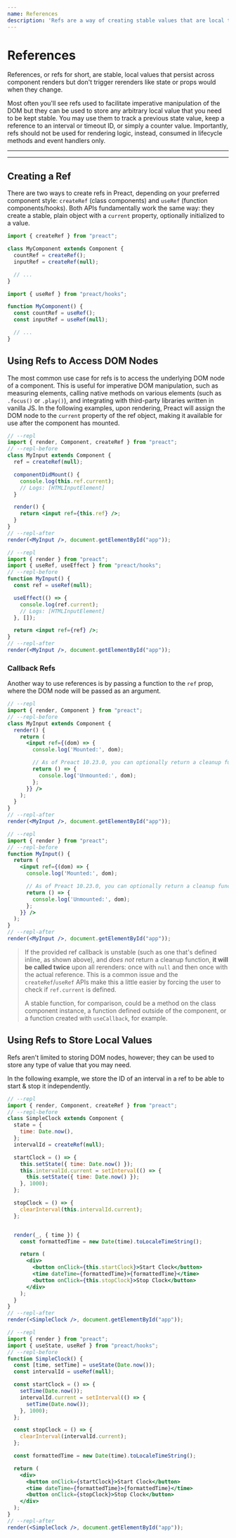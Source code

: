 ```yaml
---
name: References
description: 'Refs are a way of creating stable values that are local to a component instance and persist across renders.'
---
```


# References

References, or refs for short, are stable, local values that persist across component renders but don't trigger rerenders like state or props would when they change.

Most often you'll see refs used to facilitate imperative manipulation of the DOM but they can be used to store any arbitrary local value that you need to be kept stable. You may use them to track a previous state value, keep a reference to an interval or timeout ID, or simply a counter value. Importantly, refs should not be used for rendering logic, instead, consumed in lifecycle methods and event handlers only.

---

<div><toc></toc></div>

---

## Creating a Ref

There are two ways to create refs in Preact, depending on your preferred component style: `createRef` (class components) and `useRef` (function components/hooks). Both APIs fundamentally work the same way: they create a stable, plain object with a `current` property, optionally initialized to a value.

<tab-group tabString="Classes, Hooks">

```jsx
import { createRef } from "preact";

class MyComponent extends Component {
  countRef = createRef();
  inputRef = createRef(null);

  // ...
}
```

```jsx
import { useRef } from "preact/hooks";

function MyComponent() {
  const countRef = useRef();
  const inputRef = useRef(null);

  // ...
}
```

</tab-group>

## Using Refs to Access DOM Nodes

The most common use case for refs is to access the underlying DOM node of a component. This is useful for imperative DOM manipulation, such as measuring elements, calling native methods on various elements (such as `.focus()` or `.play()`), and integrating with third-party libraries written in vanilla JS. In the following examples, upon rendering, Preact will assign the DOM node to the `current` property of the ref object, making it available for use after the component has mounted.

<tab-group tabString="Classes, Hooks">

```jsx
// --repl
import { render, Component, createRef } from "preact";
// --repl-before
class MyInput extends Component {
  ref = createRef(null);

  componentDidMount() {
    console.log(this.ref.current);
    // Logs: [HTMLInputElement]
  }

  render() {
    return <input ref={this.ref} />;
  }
}
// --repl-after
render(<MyInput />, document.getElementById("app"));
```

```jsx
// --repl
import { render } from "preact";
import { useRef, useEffect } from "preact/hooks";
// --repl-before
function MyInput() {
  const ref = useRef(null);

  useEffect(() => {
    console.log(ref.current);
    // Logs: [HTMLInputElement]
  }, []);

  return <input ref={ref} />;
}
// --repl-after
render(<MyInput />, document.getElementById("app"));
```

</tab-group>

### Callback Refs

Another way to use references is by passing a function to the `ref` prop, where the DOM node will be passed as an argument.


<tab-group tabString="Classes, Hooks">

```jsx
// --repl
import { render, Component } from "preact";
// --repl-before
class MyInput extends Component {
  render() {
    return (
      <input ref={(dom) => {
        console.log('Mounted:', dom);

        // As of Preact 10.23.0, you can optionally return a cleanup function
        return () => {
          console.log('Unmounted:', dom);
        };
      }} />
    );
  }
}
// --repl-after
render(<MyInput />, document.getElementById("app"));
```

```jsx
// --repl
import { render } from "preact";
// --repl-before
function MyInput() {
  return (
    <input ref={(dom) => {
      console.log('Mounted:', dom);

      // As of Preact 10.23.0, you can optionally return a cleanup function
      return () => {
        console.log('Unmounted:', dom);
      };
    }} />
  );
}
// --repl-after
render(<MyInput />, document.getElementById("app"));
```

</tab-group>

> If the provided ref callback is unstable (such as one that's defined inline, as shown above), and _does not_ return a cleanup function, **it will be called twice** upon all rerenders: once with `null` and then once with the actual reference. This is a common issue and the `createRef`/`useRef` APIs make this a little easier by forcing the user to check if `ref.current` is defined.
>
> A stable function, for comparison, could be a method on the class component instance, a function defined outside of the component, or a function created with `useCallback`, for example.

## Using Refs to Store Local Values

Refs aren't limited to storing DOM nodes, however; they can be used to store any type of value that you may need.

In the following example, we store the ID of an interval in a ref to be able to start & stop it independently.

<tab-group tabString="Classes, Hooks">

```jsx
// --repl
import { render, Component, createRef } from "preact";
// --repl-before
class SimpleClock extends Component {
  state = {
    time: Date.now(),
  };
  intervalId = createRef(null);

  startClock = () => {
    this.setState({ time: Date.now() });
    this.intervalId.current = setInterval(() => {
      this.setState({ time: Date.now() });
    }, 1000);
  };

  stopClock = () => {
    clearInterval(this.intervalId.current);
  };


  render(_, { time }) {
    const formattedTime = new Date(time).toLocaleTimeString();

    return (
      <div>
        <button onClick={this.startClock}>Start Clock</button>
        <time dateTime={formattedTime}>{formattedTime}</time>
        <button onClick={this.stopClock}>Stop Clock</button>
      </div>
    );
  }
}
// --repl-after
render(<SimpleClock />, document.getElementById("app"));
```

```jsx
// --repl
import { render } from "preact";
import { useState, useRef } from "preact/hooks";
// --repl-before
function SimpleClock() {
  const [time, setTime] = useState(Date.now());
  const intervalId = useRef(null);

  const startClock = () => {
    setTime(Date.now());
    intervalId.current = setInterval(() => {
      setTime(Date.now());
    }, 1000);
  };

  const stopClock = () => {
    clearInterval(intervalId.current);
  };

  const formattedTime = new Date(time).toLocaleTimeString();

  return (
    <div>
      <button onClick={startClock}>Start Clock</button>
      <time dateTime={formattedTime}>{formattedTime}</time>
      <button onClick={stopClock}>Stop Clock</button>
    </div>
  );
}
// --repl-after
render(<SimpleClock />, document.getElementById("app"));
```

</tab-group>
